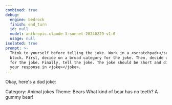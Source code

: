 ```yaml
---
combined: true
debug:
  engine: bedrock
  finish: end_turn
  id: null
  model: anthropic.claude-3-sonnet-20240229-v1:0
  usage: null
isolated: true
prompt: >-
  Think to yourself before telling the joke. Work in a <scratchpad></scratchpad>
  block. First, decide on a broad category for the joke. Then, decide on a theme
  for the joke. Finally, tell the joke. The joke should be short and direct. Put
  your response in <joke></joke>.
---
```

Okay, here's a dad joke:

<scratchpad>
Category: Animal jokes
Theme: Bears
</scratchpad>

<joke>
What kind of bear has no teeth?
A gummy bear!
</joke>